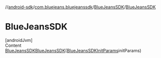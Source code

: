 //[android-sdk](../../../index.md)/[com.bluejeans.bluejeanssdk](../index.md)/[BlueJeansSDK](index.md)/[BlueJeansSDK](-blue-jeans-s-d-k.md)



# BlueJeansSDK  
[androidJvm]  
Content  
[BlueJeansSDK](index.md)[BlueJeansSDK](-blue-jeans-s-d-k.md)([BlueJeansSDKInitParams](../-blue-jeans-s-d-k-init-params/index.md)initParams)  
  



